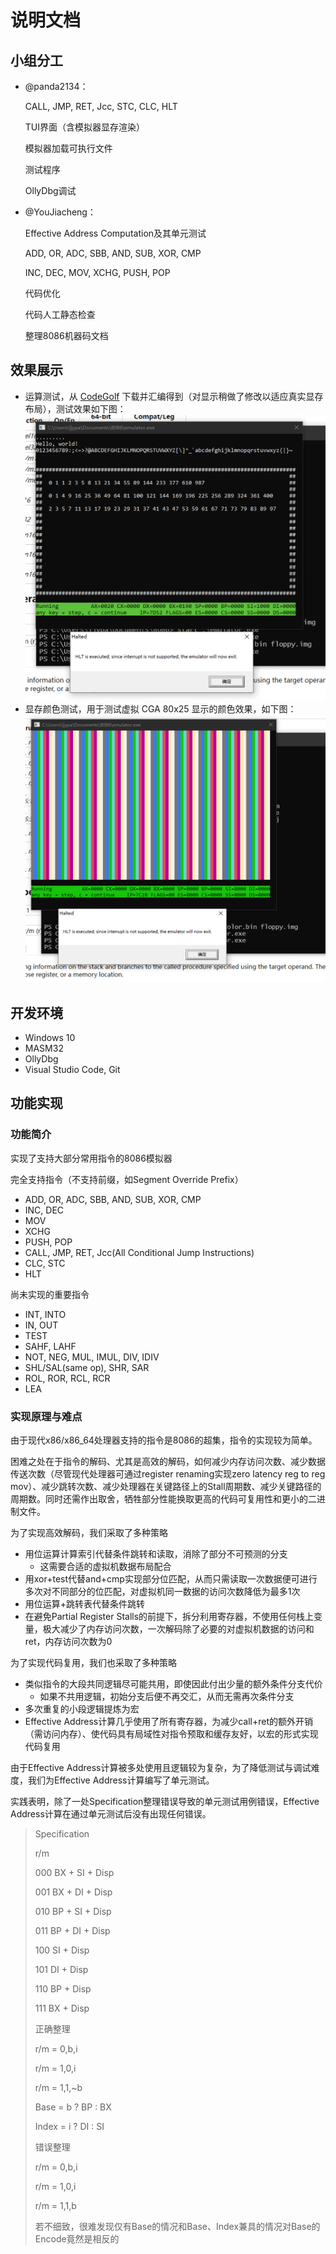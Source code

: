 # 说明文档

## 小组分工

+ @panda2134：

  CALL, JMP, RET, Jcc, STC, CLC, HLT

  TUI界面（含模拟器显存渲染）

  模拟器加载可执行文件

  测试程序

  OllyDbg调试

+ @YouJiacheng：

  Effective Address Computation及其单元测试

  ADD, OR, ADC, SBB, AND, SUB, XOR, CMP

  INC, DEC, MOV, XCHG, PUSH, POP

  代码优化

  代码人工静态检查

  整理8086机器码文档

## 效果展示

- 运算测试，从 [CodeGolf](https://codegolf.stackexchange.com/questions/4732/emulate-an-intel-8086-cpu) 下载并汇编得到（对显示稍做了修改以适应真实显存布局），测试效果如下图：
  ![test](./docs/test.png)
- 显存颜色测试，用于测试虚拟 CGA 80x25 显示的颜色效果，如下图：
  ![color](./docs/color.png)

## 开发环境

- Windows 10
- MASM32 
- OllyDbg
- Visual Studio Code, Git

## 功能实现

### 功能简介

实现了支持大部分常用指令的8086模拟器

完全支持指令（不支持前缀，如Segment Override Prefix）

+ ADD, OR, ADC, SBB, AND, SUB, XOR, CMP
+ INC, DEC
+ MOV
+ XCHG
+ PUSH, POP
+ CALL, JMP, RET, Jcc(All Conditional Jump Instructions)
+ CLC, STC
+ HLT

尚未实现的重要指令

+ INT, INTO
+ IN, OUT
+ TEST
+ SAHF, LAHF
+ NOT, NEG, MUL, IMUL, DIV, IDIV
+ SHL/SAL(same op), SHR, SAR
+ ROL, ROR, RCL, RCR
+ LEA

### 实现原理与难点

由于现代x86/x86_64处理器支持的指令是8086的超集，指令的实现较为简单。

困难之处在于指令的解码、尤其是高效的解码，如何减少内存访问次数、减少数据传送次数（尽管现代处理器可通过register renaming实现zero latency reg to reg mov）、减少跳转次数、减少处理器在关键路径上的Stall周期数、减少关键路径的周期数。同时还需作出取舍，牺牲部分性能换取更高的代码可复用性和更小的二进制文件。

为了实现高效解码，我们采取了多种策略

+ 用位运算计算索引代替条件跳转和读取，消除了部分不可预测的分支
  + 这需要合适的虚拟机数据布局配合
+ 用xor+test代替and+cmp实现部分位匹配，从而只需读取一次数据便可进行多次对不同部分的位匹配，对虚拟机同一数据的访问次数降低为最多1次
+ 用位运算+跳转表代替条件跳转
+ 在避免Partial Register Stalls的前提下，拆分利用寄存器，不使用任何栈上变量，极大减少了内存访问次数，一次解码除了必要的对虚拟机数据的访问和ret，内存访问次数为0

为了实现代码复用，我们也采取了多种策略

+ 类似指令的大段共同逻辑尽可能共用，即使因此付出少量的额外条件分支代价
  + 如果不共用逻辑，初始分支后便不再交汇，从而无需再次条件分支
+ 多次重复的小段逻辑提炼为宏
+ Effective Address计算几乎使用了所有寄存器，为减少call+ret的额外开销（需访问内存）、使代码具有局域性对指令预取和缓存友好，以宏的形式实现代码复用

由于Effective Address计算被多处使用且逻辑较为复杂，为了降低测试与调试难度，我们为Effective Address计算编写了单元测试。

实践表明，除了一处Specification整理错误导致的单元测试用例错误，Effective Address计算在通过单元测试后没有出现任何错误。

> Specification
>
> r/m
>
> 000 BX + SI + Disp
>
> 001 BX + DI + Disp
>
> 010 BP + SI + Disp
>
> 011 BP + DI + Disp
>
> 100 SI + Disp
>
> 101 DI + Disp
>
> 110 BP + Disp
>
> 111 BX + Disp
>
> 正确整理
>
> r/m = 0,b,i
>
> r/m = 1,0,i
>
> r/m = 1,1,~b
>
> Base = b ? BP : BX
>
> Index = i ? DI : SI
>
> 错误整理
>
> r/m = 0,b,i
>
> r/m = 1,0,i
>
> r/m = 1,1,b
>
> 若不细致，很难发现仅有Base的情况和Base、Index兼具的情况对Base的Encode竟然是相反的
